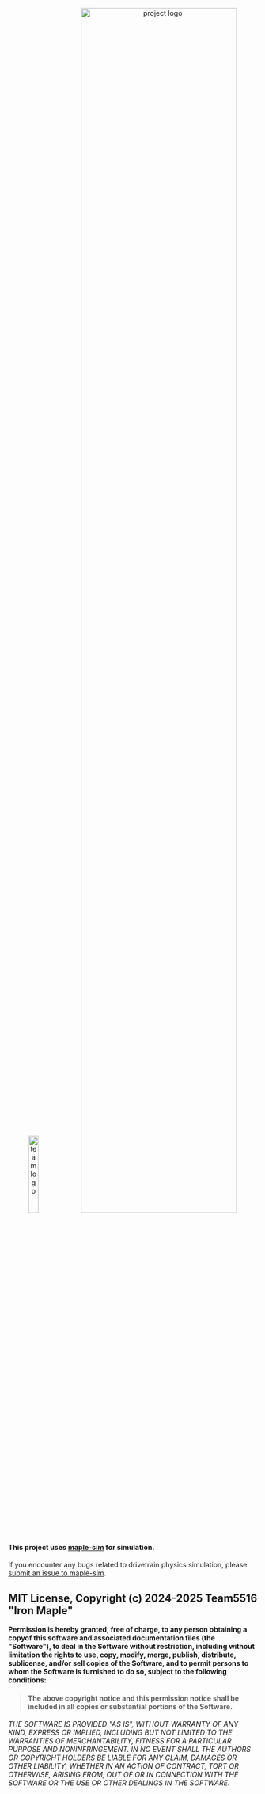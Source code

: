 <p align="center">
  <img src="https://github.com/Shenzhen-Robotics-Alliance/maple-sim/raw/main/docs/media/team_logo.png" width="20%"  alt="team logo"/>
  <img src="https://github.com/Shenzhen-Robotics-Alliance/maple-sim/raw/main/docs/media/icon.png" width="79%"  alt="project logo"/>
</p>

#### This project uses [maple-sim](https://github.com/Shenzhen-Robotics-Alliance/maple-sim) for simulation.
If you encounter any bugs related to drivetrain physics simulation, please [submit an issue to maple-sim](https://github.com/Shenzhen-Robotics-Alliance/maple-sim/issues/new/choose).

## MIT License, Copyright (c) 2024-2025 Team5516 "Iron Maple"

**Permission is hereby granted, free of charge, to any person obtaining a copyof this software and associated documentation files (the "Software"), to deal in the Software without restriction, including without limitation the rights to use, copy, modify, merge, publish, distribute, sublicense, and/or sell copies of the Software, and to permit persons to whom the Software is furnished to do so, subject to the following conditions:**

> #### The above copyright notice and this permission notice shall be included in all copies or substantial portions of the Software.

*THE SOFTWARE IS PROVIDED "AS IS", WITHOUT WARRANTY OF ANY KIND, EXPRESS OR IMPLIED, INCLUDING BUT NOT LIMITED TO THE WARRANTIES OF MERCHANTABILITY, FITNESS FOR A PARTICULAR PURPOSE AND NONINFRINGEMENT.  IN NO EVENT SHALL THE AUTHORS OR COPYRIGHT HOLDERS BE LIABLE FOR ANY CLAIM, DAMAGES OR OTHER LIABILITY, WHETHER IN AN ACTION OF CONTRACT, TORT OR OTHERWISE, ARISING FROM, OUT OF OR IN CONNECTION WITH THE SOFTWARE OR THE USE OR OTHER DEALINGS IN THE SOFTWARE.*
